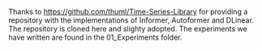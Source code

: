Thanks to https://github.com/thuml/Time-Series-Library for providing a repository with the implementations of Informer, Autoformer and DLinear. The repository is cloned here and slighty adopted. The experiments we have written are found in the 01_Experiments folder.
